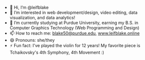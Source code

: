 - 👋 Hi, I’m @leifblake
- 👀 I’m interested in web development/design, video editing, data visualization, and data analytics!
- 🌱 I’m currently studying at Purdue University, earning my B.S. in Computer Graphics Technology (Web Programming and Design)
- 📫 How to reach me: blake50@purdue.edu, www.leifblake.online
- 😄 Pronouns: she/they
- ⚡ Fun fact: I've played the violin for 12 years! My favorite piece is Tchaikovsky's 4th Symphony, 4th Movement :)

<!---
leifblake/leifblake is a ✨ special ✨ repository because its `README.md` (this file) appears on your GitHub profile.
You can click the Preview link to take a look at your changes.
--->
